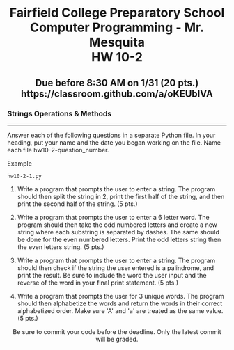 <h1 align="center">
    Fairfield College Preparatory School<br>
    Computer Programming - Mr. Mesquita<br>
    HW 10-2
</h1>

<h2 align="center">
    Due before 8:30 AM on 1/31 (20 pts.)<br>
    https://classroom.github.com/a/oKEUblVA
</h2>

### Strings Operations & Methods

---

Answer each of the following questions in a separate Python file. In your heading, put your name and the date you began working on the file. Name each file hw10-2-question_number.

Example
```
hw10-2-1.py
```

1. Write a program that prompts the user to enter a string. The program should then split the string in 2, print the first half of the string, and then print the second half of the string. (5 pts.)

2. Write a program that prompts the user to enter a 6 letter word. The program should then take the odd numbered letters and create a new string where each substring is separated by dashes. The same should be done for the even numbered letters. Print the odd letters string then the even letters string. (5 pts.)

3. Write a program that prompts the user to enter a string. The program should then check if the string the user entered is a palindrome, and print the result. Be sure to include the word the user input and the reverse of the word in your final print statement. (5 pts.)

4. Write a program that prompts the user for 3 unique words. The program should then alphabetize the words and return the words in their correct alphabetized order. Make sure 'A' and 'a' are treated as the same value. (5 pts.)

<p align="center">	Be sure to commit your code before the deadline. Only the latest commit will be graded.</p>
